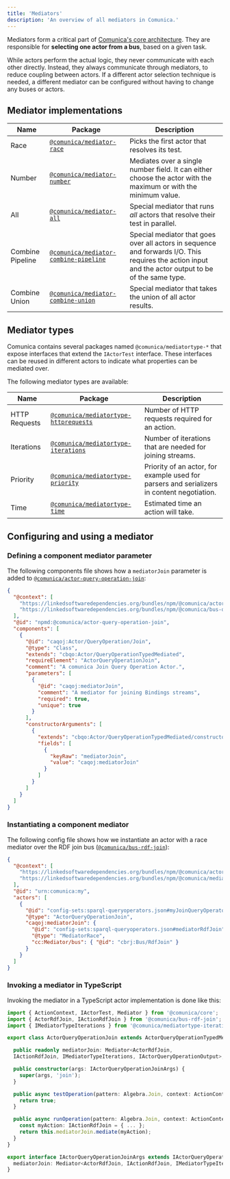 ```yaml
---
title: 'Mediators'
description: 'An overview of all mediators in Comunica.'
---
```


Mediators form a critical part of [Comunica's core architecture](/docs/modify/advanced/architecture_core/).
They are responsible for **selecting one actor from a bus**, based on a given task.

While actors perform the actual logic, they never communicate with each other directly.
Instead, they always communicate through mediators, to reduce coupling between actors.
If a different actor selection technique is needed,
a different mediator can be configured without having to change any buses or actors.

## Mediator implementations

| Name | Package | Description |
| ---- | ------- | ----------- |
| Race | [`@comunica/mediator-race`](https://github.com/comunica/comunica/tree/master/packages/mediator-race) | Picks the first actor that resolves its test. |
| Number | [`@comunica/mediator-number`](https://github.com/comunica/comunica/tree/master/packages/mediator-number) | Mediates over a single number field. It can either choose the actor with the maximum or with the minimum value. |
| All | [`@comunica/mediator-all`](https://github.com/comunica/comunica/tree/master/packages/mediator-all) | Special mediator that runs _all_ actors that resolve their test in parallel. |
| Combine Pipeline | [`@comunica/mediator-combine-pipeline`](https://github.com/comunica/comunica/tree/master/packages/mediator-combine-pipeline) | Special mediator that goes over all actors in sequence and forwards I/O. This requires the action input and the actor output to be of the same type. |
| Combine Union | [`@comunica/mediator-combine-union`](https://github.com/comunica/comunica/tree/master/packages/mediator-combine-union) | Special mediator that takes the union of all actor results. |

## Mediator types

Comunica contains several packages named `@comunica/mediatortype-*`
that expose interfaces that extend the `IActorTest` interface.
These interfaces can be reused in different actors to indicate what properties can be mediated over.

The following mediator types are available:

| Name | Package | Description |
| ---- | ------- | ----------- |
| HTTP Requests | [`@comunica/mediatortype-httprequests`](https://github.com/comunica/comunica/tree/master/packages/mediatortype-httprequests) | Number of HTTP requests required for an action. |
| Iterations | [`@comunica/mediatortype-iterations`](https://github.com/comunica/comunica/tree/master/packages/mediatortype-iterations) | Number of iterations that are needed for joining streams. |
| Priority | [`@comunica/mediatortype-priority`](https://github.com/comunica/comunica/tree/master/packages/mediatortype-priority) | Priority of an actor, for example used for parsers and serializers in content negotiation. |
| Time | [`@comunica/mediatortype-time`](https://github.com/comunica/comunica/tree/master/packages/mediatortype-time) | Estimated time an action will take. |

## Configuring and using a mediator

### Defining a component mediator parameter

The following components file shows how a `mediatorJoin` parameter is added to [`@comunica/actor-query-operation-join`](https://github.com/comunica/comunica/tree/master/packages/actor-query-operation-join):
```json
{
  "@context": [
    "https://linkedsoftwaredependencies.org/bundles/npm/@comunica/actor-query-operation-join/^1.0.0/components/context.jsonld",
    "https://linkedsoftwaredependencies.org/bundles/npm/@comunica/bus-query-operation/^1.0.0/components/context.jsonld"
  ],
  "@id": "npmd:@comunica/actor-query-operation-join",
  "components": [
    {
      "@id": "caqoj:Actor/QueryOperation/Join",
      "@type": "Class",
      "extends": "cbqo:Actor/QueryOperationTypedMediated",
      "requireElement": "ActorQueryOperationJoin",
      "comment": "A comunica Join Query Operation Actor.",
      "parameters": [
        {
          "@id": "caqoj:mediatorJoin",
          "comment": "A mediator for joining Bindings streams",
          "required": true,
          "unique": true
        }
      ],
      "constructorArguments": [
        {
          "extends": "cbqo:Actor/QueryOperationTypedMediated/constructorArgumentsObject",
          "fields": [
            {
              "keyRaw": "mediatorJoin",
              "value": "caqoj:mediatorJoin"
            }
          ]
        }
      ]
    }
  ]
}
```

### Instantiating a component mediator

The following config file shows how we instantiate an actor with a race mediator over the RDF join bus ([`@comunica/bus-rdf-join`](https://github.com/comunica/comunica/tree/master/packages/bus-rdf-join)):
```json
{
  "@context": [
    "https://linkedsoftwaredependencies.org/bundles/npm/@comunica/actor-query-operation-join/^1.0.0/components/context.jsonld",
    "https://linkedsoftwaredependencies.org/bundles/npm/@comunica/mediator-race/^1.0.0/components/context.jsonld"
  ],
  "@id": "urn:comunica:my",
  "actors": [
    {
      "@id": "config-sets:sparql-queryoperators.json#myJoinQueryOperator",
      "@type": "ActorQueryOperationJoin",
      "caqoj:mediatorJoin": {
        "@id": "config-sets:sparql-queryoperators.json#mediatorRdfJoin",
        "@type": "MediatorRace",
        "cc:Mediator/bus": { "@id": "cbrj:Bus/RdfJoin" }
      }
    }
  ]
}
``` 

### Invoking a mediator in TypeScript

Invoking the mediator in a TypeScript actor implementation is done like this:
```typescript
import { ActionContext, IActorTest, Mediator } from '@comunica/core';
import { ActorRdfJoin, IActionRdfJoin } from '@comunica/bus-rdf-join';
import { IMediatorTypeIterations } from '@comunica/mediatortype-iterations';

export class ActorQueryOperationJoin extends ActorQueryOperationTypedMediated<Algebra.Join> {

  public readonly mediatorJoin: Mediator<ActorRdfJoin,
  IActionRdfJoin, IMediatorTypeIterations, IActorQueryOperationOutput>;

  public constructor(args: IActorQueryOperationJoinArgs) {
    super(args, 'join');
  }

  public async testOperation(pattern: Algebra.Join, context: ActionContext): Promise<IActorTest> {
    return true;
  }

  public async runOperation(pattern: Algebra.Join, context: ActionContext): Promise<IActorQueryOperationOutput> {
    const myAction: IActionRdfJoin = { ... }; 
    return this.mediatorJoin.mediate(myAction);
  }
}

export interface IActorQueryOperationJoinArgs extends IActorQueryOperationTypedMediatedArgs {
  mediatorJoin: Mediator<ActorRdfJoin, IActionRdfJoin, IMediatorTypeIterations, IActorQueryOperationOutput>;
}
```
